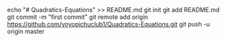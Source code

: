 echo "# Quadratics-Equations" >> README.md
git init
git add README.md
git commit -m "first commit"
git remote add origin https://github.com/yoyopichuclub1/Quadratics-Equations.git
git push -u origin master
